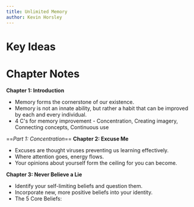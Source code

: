 ```yaml
---
title: Unlimited Memory
author: Kevin Horsley
---
```

# Key Ideas

# Chapter Notes
**Chapter 1: Introduction**
- Memory forms the cornerstone of our existence.
- Memory is not an innate ability, but rather a habit that can be improved by each and every individual.
- 4 C's for memory improvement - Concentration, Creating imagery, Connecting concepts, Continuous use

==*Part 1: Concentration*==
**Chapter 2: Excuse Me**
- Excuses are thought viruses preventing us learning effectively.
- Where attention goes, energy flows.
- Your opinions about yourself form the ceiling for you can become.

**Chapter 3: Never Believe a Lie**
- Identify your self-limiting beliefs and question them.
- Incorporate new, more positive beliefs into your identity.
- The 5 Core Beliefs: